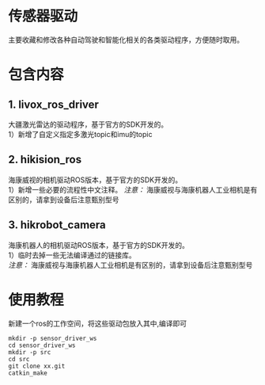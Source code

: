 # 传感器驱动
主要收藏和修改各种自动驾驶和智能化相关的各类驱动程序，方便随时取用。
<br/>

# 包含内容
## 1. livox_ros_driver
大疆激光雷达的驱动程序，基于官方的SDK开发的。    
1）新增了自定义指定多激光topic和imu的topic

## 2. hikision_ros
海康威视的相机驱动ROS版本，基于官方的SDK开发的。  
1）新增一些必要的流程性中文注释。
*注意：* 海康威视与海康机器人工业相机是有区别的，请拿到设备后注意甄别型号

## 3. hikrobot_camera
海康机器人的相机驱动ROS版本，基于官方的SDK开发的。  
1）临时去掉一些无法编译通过的链接库。  
*注意：* 海康威视与海康机器人工业相机是有区别的，请拿到设备后注意甄别型号

# 使用教程
新建一个ros的工作空间，将这些驱动包放入其中,编译即可
```
mkdir -p sensor_driver_ws
cd sensor_driver_ws
mkdir -p src
cd src
git clone xx.git
catkin_make
```